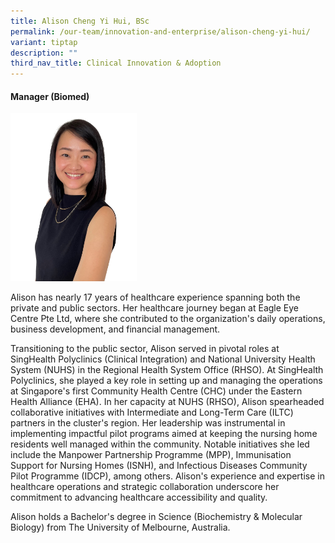 ```yaml
---
title: Alison Cheng Yi Hui, BSc
permalink: /our-team/innovation-and-enterprise/alison-cheng-yi-hui/
variant: tiptap
description: ""
third_nav_title: Clinical Innovation & Adoption
---
```

<h4><strong>Manager (Biomed)</strong></h4>
<p></p>
<div class="isomer-image-wrapper">
<img style="width: 40%;" height="auto" width="100%" alt="Alison Cheng" src="/images/About/Our Team/Clinical Innovation &amp; Adoption/AlisonCheng_Bio.jpg">
</div>
<p>Alison has nearly 17 years of healthcare experience spanning both the
private and public sectors. Her healthcare journey began at Eagle Eye Centre
Pte Ltd, where she contributed to the organization's daily operations,
business development, and financial management.</p>
<p>Transitioning to the public sector, Alison served in pivotal roles at
SingHealth Polyclinics (Clinical Integration) and National University Health
System (NUHS) in the Regional Health System Office (RHSO). At SingHealth
Polyclinics, she played a key role in setting up and managing the operations
at Singapore's first Community Health Centre (CHC) under the Eastern Health
Alliance (EHA). In her capacity at NUHS (RHSO), Alison spearheaded collaborative
initiatives with Intermediate and Long-Term Care (ILTC) partners in the
cluster's region. Her leadership was instrumental in implementing impactful
pilot programs aimed at keeping the nursing home residents well managed
within the community. Notable initiatives she led include the Manpower
Partnership Programme (MPP), Immunisation Support for Nursing Homes (ISNH),
and Infectious Diseases Community Pilot Programme (IDCP), among others.
Alison's experience and expertise in healthcare operations and strategic
collaboration underscore her commitment to advancing healthcare accessibility
and quality.</p>
<p>Alison holds a Bachelor's degree in Science (Biochemistry &amp; Molecular
Biology) from The University of Melbourne, Australia.</p>